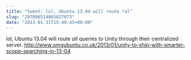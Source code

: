 ```yaml
---
title: "tweet: lol, Ubuntu 13.04 will route *al"
slug: "297006514001027073"
date: "2013-01-31T15:40:45+00:00"
---
```

lol, Ubuntu 13.04 will route *all* queries to Unity through their centralized server. http://www.omgubuntu.co.uk/2013/01/unity-to-ship-with-smarter-scope-searching-in-13-04